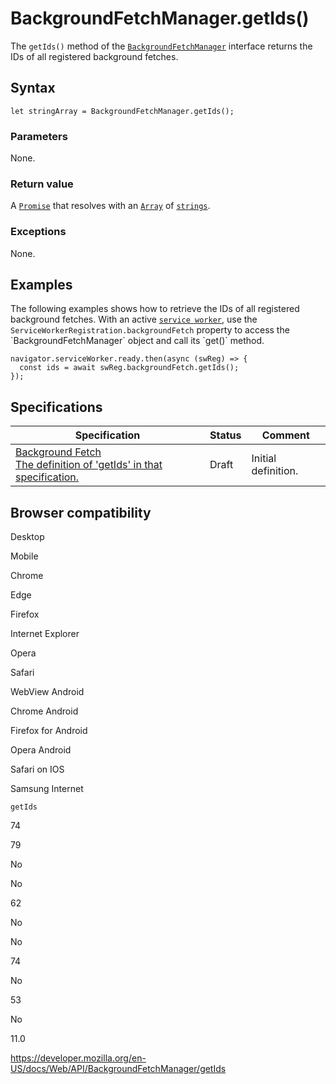 # BackgroundFetchManager.getIds()

The `getIds()` method of the [`BackgroundFetchManager`](../backgroundfetchmanager) interface returns the IDs of all registered background fetches.

## Syntax

    let stringArray = BackgroundFetchManager.getIds();

### Parameters

None.

### Return value

A [`Promise`](https://developer.mozilla.org/en-US/docs/Web/JavaScript/Reference/Global_Objects/Promise) that resolves with an [`Array`](https://developer.mozilla.org/en-US/docs/Web/JavaScript/Reference/Global_Objects/Array) of [`strings`](https://developer.mozilla.org/en-US/docs/Web/JavaScript/Reference/Global_Objects/String).

### Exceptions

None.

## Examples

The following examples shows how to retrieve the IDs of all registered background fetches. With an active [`service worker`](../serviceworker), use the <span class="page-not-created">`ServiceWorkerRegistration.backgroundFetch`</span> property to access the \`BackgroundFetchManager\` object and call its \`get()\` method.

    navigator.serviceWorker.ready.then(async (swReg) => {
      const ids = await swReg.backgroundFetch.getIds();
    });

## Specifications

<table><thead><tr class="header"><th>Specification</th><th>Status</th><th>Comment</th></tr></thead><tbody><tr class="odd"><td><a href="https://wicg.github.io/background-fetch/#background-fetch-manager-get-ids">Background Fetch<br />
<span class="small">The definition of 'getIds' in that specification.</span></a></td><td><span class="spec-draft">Draft</span></td><td>Initial definition.</td></tr></tbody></table>

## Browser compatibility

Desktop

Mobile

Chrome

Edge

Firefox

Internet Explorer

Opera

Safari

WebView Android

Chrome Android

Firefox for Android

Opera Android

Safari on IOS

Samsung Internet

`getIds`

74

79

No

No

62

No

No

74

No

53

No

11.0

<a href="https://developer.mozilla.org/en-US/docs/Web/API/BackgroundFetchManager/getIds" class="_attribution-link">https://developer.mozilla.org/en-US/docs/Web/API/BackgroundFetchManager/getIds</a>
